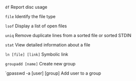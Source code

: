 `df`
Report disc usage

`file`
Identify the file type

`lsof`
Display a list of open files

`uniq`
Remove duplicate lines from a sorted file or sorted STDIN

`stat`
View detailed information about a file

`ln [file] [link]`
Symbolic link

`groupadd [name]`
Create new group

`gpasswd -a [user] [group]
Add user to a group
